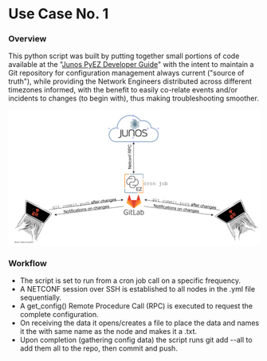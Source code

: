 # Use Case No. 1

### Overview
This python script was built by putting together small portions of code available at the "[Junos PyEZ Developer Guide](https://www.juniper.net/documentation/en_US/junos-pyez/information-products/pathway-pages/junos-pyez-developer-guide.html)" with the intent to maintain a Git repository for configuration management always current ("source of truth"), while providing the Network Engineers distributed across different timezones informed, with the benefit to easily co-relate events and/or incidents to changes (to begin with), thus making troubleshooting smoother.

![Example No.1 Diagram](/images/ex-no1.png)

### Workflow
* The script is set to run from a cron job call on a specific frequency.
* A NETCONF session over SSH is established to all nodes in the .yml file sequentially.
* A get_config() Remote Procedure Call (RPC) is executed to request the complete configuration.
* On receiving the data it opens/creates a file to place the data and names it the with same name as the node and makes it a .txt. 
* Upon completion (gathering config data) the script runs git add --all to  add them all to the repo, then commit and push.
